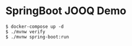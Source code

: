 # SpringBoot JOOQ Demo

```shell
$ docker-compose up -d
$ ./mvnw verify
$ ./mvnw spring-boot:run
```